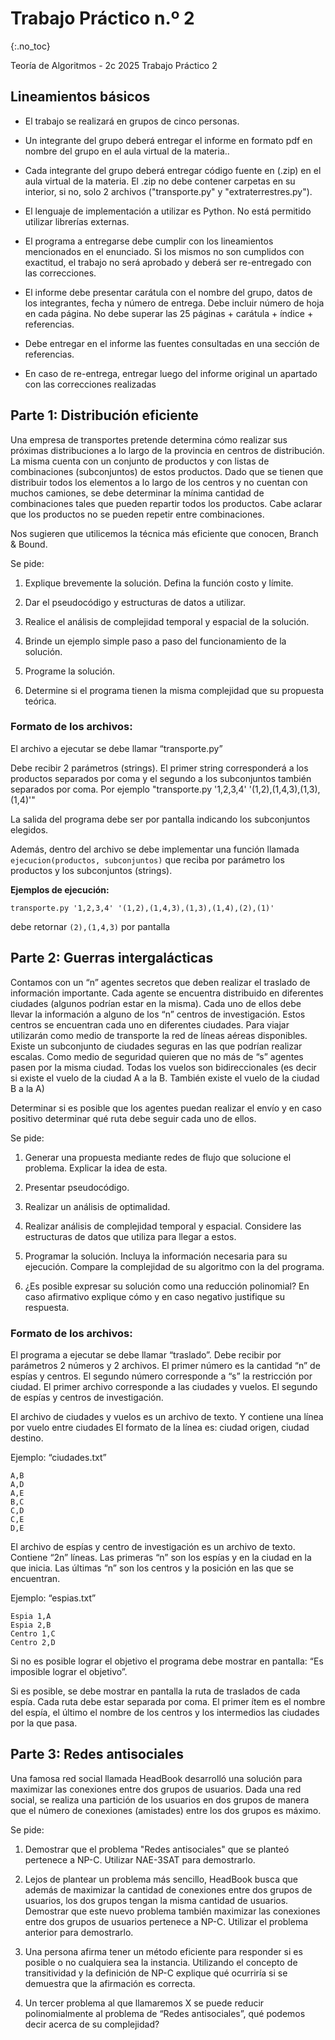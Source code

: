 Trabajo Práctico n.º 2
======================
{:.no_toc}

Teoría de Algoritmos - 2c 2025
Trabajo Práctico 2

## Lineamientos básicos

- El trabajo se realizará en grupos de cinco personas.

- Un integrante del grupo deberá entregar el informe en formato pdf en nombre del grupo en el aula virtual de la materia..

- Cada integrante del grupo deberá entregar código fuente en (.zip) en el aula virtual de la materia. El .zip no debe contener carpetas en su interior, si no, solo 2 archivos ("transporte.py" y "extraterrestres.py").

- El lenguaje de implementación a utilizar es Python. No está permitido utilizar librerías externas.

- El programa a entregarse debe cumplir con los lineamientos mencionados en el enunciado. Si los mismos no son cumplidos con exactitud, el trabajo no será aprobado y deberá ser re-entregado con las correcciones.

- El informe debe presentar carátula con el nombre del grupo, datos de los integrantes, fecha y número de entrega. Debe incluir número de hoja en cada página. No debe superar las 25 páginas + carátula + índice + referencias.

- Debe entregar en el informe las fuentes consultadas en una sección de referencias.

- En caso de re-entrega, entregar luego del informe original un apartado con las correcciones realizadas



## Parte 1: Distribución eficiente

Una empresa de transportes pretende determina cómo realizar sus próximas distribuciones a lo largo de la provincia en centros de distribución. La misma cuenta con un conjunto de productos y con listas de combinaciones (subconjuntos) de estos productos.
Dado que se tienen que distribuir todos los elementos a lo largo de los centros y no cuentan con muchos camiones, se debe determinar la mínima cantidad de combinaciones tales que pueden repartir todos los productos. Cabe aclarar que los productos no se pueden repetir entre combinaciones.

Nos sugieren que utilicemos la técnica más eficiente que conocen, Branch & Bound.

Se pide:

1. Explique brevemente la solución. Defina la función costo y límite.

2. Dar el pseudocódigo y estructuras de datos a utilizar.

3. Realice el análisis de complejidad temporal y espacial de la solución.

4. Brinde un ejemplo simple paso a paso del funcionamiento de la solución.

5. Programe la solución.

6. Determine si el programa tienen la misma complejidad que su propuesta teórica. 

### Formato de los archivos:

El archivo a ejecutar se debe llamar “transporte.py”

Debe recibir 2 parámetros (strings). El primer string corresponderá a los productos separados por coma y el segundo a los subconjuntos también separados por coma. Por ejemplo "transporte.py '1,2,3,4' '(1,2),(1,4,3),(1,3),(1,4)'"

La salida del programa debe ser por pantalla indicando los subconjuntos elegidos.

Además, dentro del archivo se debe implementar una función llamada `ejecucion(productos, subconjuntos)` que reciba por parámetro los productos y los subconjuntos (strings).

**Ejemplos de ejecución:**

`transporte.py '1,2,3,4' '(1,2),(1,4,3),(1,3),(1,4),(2),(1)'`

debe retornar `(2),(1,4,3)` por pantalla



## Parte 2: Guerras intergalácticas

Contamos con un “n” agentes secretos que deben realizar el traslado de información importante. Cada agente se encuentra distribuido en diferentes ciudades (algunos podrían estar en la misma). Cada uno de ellos debe llevar la información a alguno de los “n” centros de investigación. Estos centros se encuentran cada uno en diferentes ciudades. Para viajar utilizarán como medio de transporte la red de líneas aéreas disponibles. Existe un subconjunto de ciudades seguras en las que podrían realizar escalas. Como medio de seguridad quieren que no más de “s” agentes pasen por la misma ciudad. Todas los vuelos son bidireccionales (es decir si existe el vuelo de la ciudad A a la B. También existe el vuelo de la ciudad B a la A)

Determinar si es posible que los agentes puedan realizar el envío y en caso positivo determinar qué ruta debe seguir cada uno de ellos.


Se pide:

1.  Generar una propuesta mediante redes de flujo que solucione el problema. Explicar la idea de esta.

1.  Presentar pseudocódigo.

1.  Realizar un análisis de optimalidad.

1.  Realizar análisis de complejidad temporal y espacial. Considere las estructuras de datos que utiliza para llegar a estos.

1. Programar la solución. Incluya la información necesaria para su ejecución. Compare la complejidad de su algoritmo con la del programa.

1. ¿Es posible expresar su solución como una reducción polinomial? En caso afirmativo explique cómo y en caso negativo justifique su respuesta.


### Formato de los archivos:

El programa a ejecutar se debe llamar “traslado”. Debe recibir por parámetros 2 números y 2 archivos. El primer número es la cantidad “n” de espías y centros. El segundo número corresponde a “s” la restricción por ciudad. El primer archivo corresponde a las ciudades y vuelos. El segundo de espías y centros de investigación.

El archivo de ciudades y vuelos es un archivo de texto. Y contiene una línea por vuelo entre ciudades
El formato de la línea es: ciudad origen, ciudad destino.

Ejemplo: “ciudades.txt”

	A,B
	A,D
	A,E
	B,C
	C,D
	C,E
	D,E

El archivo de espías y centro de investigación es un archivo de texto. Contiene “2n” líneas. Las primeras “n” son los espías y en la ciudad en la que inicia. Las últimas “n” son los centros y la posición en las que se encuentran.

Ejemplo: “espias.txt”

	Espia 1,A
	Espia 2,B
	Centro 1,C
	Centro 2,D

Si no es posible lograr el objetivo el programa debe mostrar en pantalla: “Es imposible lograr el objetivo”.

Si es posible, se debe mostrar en pantalla la ruta de traslados de cada espía. Cada ruta debe estar separada por coma. El primer ítem es el nombre del espía, el último el nombre de los centros y los intermedios las ciudades por la que pasa.



## Parte 3: Redes antisociales

Una famosa red social llamada HeadBook desarrolló una solución para maximizar las conexiones entre dos grupos de usuarios. Dada una red social, se realiza una partición de los usuarios en dos grupos de manera que el número de conexiones (amistades) entre los dos grupos es máximo.

Se pide:

1. Demostrar que el problema "Redes antisociales" que se planteó pertenece a NP-C. Utilizar NAE-3SAT para demostrarlo.

2. Lejos de plantear un problema más sencillo, HeadBook busca que además de maximizar la cantidad de conexiones entre dos grupos de usuarios, los dos grupos tengan la misma cantidad de usuarios. Demostrar que este nuevo problema también maximizar las conexiones entre dos grupos de usuarios pertenece a NP-C. Utilizar el problema anterior para demostrarlo.

3. Una persona afirma tener un método eficiente para responder si es posible o no cualquiera sea la instancia. Utilizando el concepto de transitividad y la definición de NP-C explique qué ocurriría si se demuestra que la afirmación es correcta.

4. Un tercer problema al que llamaremos X se puede reducir polinomialmente al problema de “Redes antisociales”, qué podemos decir acerca de su complejidad?
